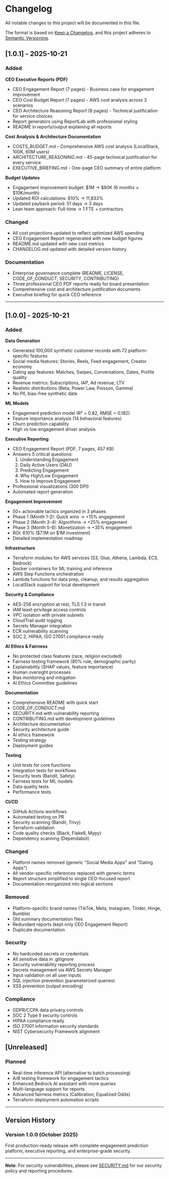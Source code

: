 # Changelog

All notable changes to this project will be documented in this file.

The format is based on [Keep a Changelog](https://keepachangelog.com/en/1.0.0/),
and this project adheres to [Semantic Versioning](https://semver.org/spec/v2.0.0.html).

## [1.0.1] - 2025-10-21

### Added

**CEO Executive Reports (PDF)**
- CEO Engagement Report (7 pages) - Business case for engagement improvement
- CEO Cost Budget Report (7 pages) - AWS cost analysis across 3 scenarios
- CEO Architecture Reasoning Report (8 pages) - Technical justification for service choices
- Report generators using ReportLab with professional styling
- README in reports/output explaining all reports

**Cost Analysis & Architecture Documentation**
- COSTS_BUDGET.md - Comprehensive AWS cost analysis (LocalStack, 100K, 60M users)
- ARCHITECTURE_REASONING.md - 45-page technical justification for every service
- EXECUTIVE_BRIEFING.md - One-page CEO summary of entire platform

**Budget Updates**
- Engagement improvement budget: $1M → $60K (6 months × $10K/month)
- Updated ROI calculations: 610% → 11,833%
- Updated payback period: 51 days → 3 days
- Lean team approach: Full-time → 1 FTE + contractors

### Changed
- All cost projections updated to reflect optimized AWS spending
- CEO Engagement Report regenerated with new budget figures
- README.md updated with new cost metrics
- CHANGELOG.md updated with detailed version history

### Documentation
- Enterprise governance complete (README, LICENSE, CODE_OF_CONDUCT, SECURITY, CONTRIBUTING)
- Three professional CEO PDF reports ready for board presentation
- Comprehensive cost and architecture justification documents
- Executive briefing for quick CEO reference

---

## [1.0.0] - 2025-10-21

### Added

**Data Generation**
- Generated 100,000 synthetic customer records with 72 platform-specific features
- Social media features: Stories, Reels, Feed engagement, Creator economy
- Dating app features: Matches, Swipes, Conversations, Dates, Profile quality
- Revenue metrics: Subscriptions, IAP, Ad revenue, LTV
- Realistic distributions (Beta, Power Law, Poisson, Gamma)
- No PII, bias-free synthetic data

**ML Models**
- Engagement prediction model (R² = 0.82, RMSE = 0.182)
- Feature importance analysis (14 behavioral features)
- Churn prediction capability
- High vs low engagement driver analysis

**Executive Reporting**
- CEO Engagement Report (PDF, 7 pages, 457 KB)
- Answers 5 critical questions:
  1. Understanding Engagement
  2. Daily Active Users (DAU)
  3. Predicting Engagement
  4. Why High/Low Engagement
  5. How to Improve Engagement
- Professional visualizations (300 DPI)
- Automated report generation

**Engagement Improvement**
- 50+ actionable tactics organized in 3 phases
- Phase 1 (Month 1-2): Quick wins → +15% engagement
- Phase 2 (Month 3-4): Algorithms → +25% engagement
- Phase 3 (Month 5-6): Monetization → +35% engagement
- ROI: 610% ($7.1M on $1M investment)
- Detailed implementation roadmap

**Infrastructure**
- Terraform modules for AWS services (S3, Glue, Athena, Lambda, ECS, Bedrock)
- Docker containers for ML training and inference
- AWS Step Functions orchestration
- Lambda functions for data prep, cleanup, and results aggregation
- LocalStack support for local development

**Security & Compliance**
- AES-256 encryption at rest, TLS 1.3 in transit
- IAM least-privilege access controls
- VPC isolation with private subnets
- CloudTrail audit logging
- Secrets Manager integration
- ECR vulnerability scanning
- SOC 2, HIPAA, ISO 27001 compliance ready

**AI Ethics & Fairness**
- No protected class features (race, religion excluded)
- Fairness testing framework (80% rule, demographic parity)
- Explainability (SHAP values, feature importance)
- Human oversight processes
- Bias monitoring and mitigation
- AI Ethics Committee guidelines

**Documentation**
- Comprehensive README with quick start
- CODE_OF_CONDUCT.md
- SECURITY.md with vulnerability reporting
- CONTRIBUTING.md with development guidelines
- Architecture documentation
- Security architecture guide
- AI ethics framework
- Testing strategy
- Deployment guides

**Testing**
- Unit tests for core functions
- Integration tests for workflows
- Security tests (Bandit, Safety)
- Fairness tests for ML models
- Data quality tests
- Performance tests

**CI/CD**
- GitHub Actions workflows
- Automated testing on PR
- Security scanning (Bandit, Trivy)
- Terraform validation
- Code quality checks (Black, Flake8, Mypy)
- Dependency scanning (Dependabot)

### Changed
- Platform names removed (generic "Social Media Apps" and "Dating Apps")
- All vendor-specific references replaced with generic terms
- Report structure simplified to single CEO-focused report
- Documentation reorganized into logical sections

### Removed
- Platform-specific brand names (TikTok, Meta, Instagram, Tinder, Hinge, Bumble)
- Old summary documentation files
- Redundant reports (kept only CEO Engagement Report)
- Duplicate documentation

### Security
- No hardcoded secrets or credentials
- All sensitive data in .gitignore
- Security vulnerability reporting process
- Secrets management via AWS Secrets Manager
- Input validation on all user inputs
- SQL injection prevention (parameterized queries)
- XSS prevention (output encoding)

### Compliance
- GDPR/CCPA data privacy controls
- SOC 2 Type II security controls
- HIPAA compliance ready
- ISO 27001 information security standards
- NIST Cybersecurity Framework alignment

## [Unreleased]

### Planned
- Real-time inference API (alternative to batch processing)
- A/B testing framework for engagement tactics
- Enhanced Bedrock AI assistant with more queries
- Multi-language support for reports
- Advanced fairness metrics (Calibration, Equalized Odds)
- Terraform deployment automation scripts

---

## Version History

### Version 1.0.0 (October 2025)
First production-ready release with complete engagement prediction platform, executive reporting, and enterprise-grade security.

---

**Note**: For security vulnerabilities, please see [SECURITY.md](SECURITY.md) for our security policy and reporting procedures.

